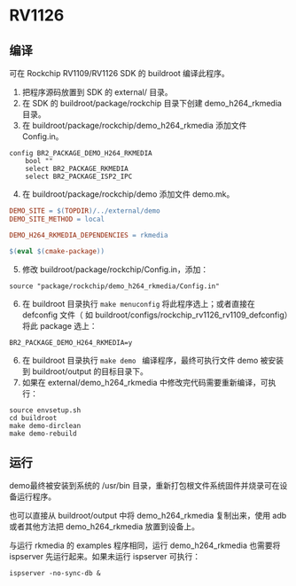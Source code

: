 # RV1126


## 编译

可在 Rockchip RV1109/RV1126 SDK 的 buildroot 编译此程序。

1. 把程序源码放置到 SDK 的 external/ 目录。
2. 在 SDK 的 buildroot/package/rockchip 目录下创建 demo_h264_rkmedia  目录。
3. 在 buildroot/package/rockchip/demo_h264_rkmedia  添加文件 Config.in。

```SHELL
config BR2_PACKAGE_DEMO_H264_RKMEDIA
	bool ""
	select BR2_PACKAGE_RKMEDIA
	select BR2_PACKAGE_ISP2_IPC
```

4. 在 buildroot/package/rockchip/demo 添加文件 demo.mk。

```makefile
DEMO_SITE = $(TOPDIR)/../external/demo
DEMO_SITE_METHOD = local

DEMO_H264_RKMEDIA_DEPENDENCIES = rkmedia

$(eval $(cmake-package))
```

5. 修改 buildroot/package/rockchip/Config.in，添加：

```shell
source "package/rockchip/demo_h264_rkmedia/Config.in"
```

6. 在 buildroot 目录执行 `make menuconfig` 将此程序选上；或者直接在 defconfig 文件（ 如 buildroot/configs/rockchip_rv1126_rv1109_defconfig）将此 package 选上：

```shell
BR2_PACKAGE_DEMO_H264_RKMEDIA=y
```

6. 在 buildroot 目录执行 `make demo ` 编译程序，最终可执行文件 demo 被安装到 buildroot/output 的目标目录下。
7. 如果在 external/demo_h264_rkmedia 中修改完代码需要重新编译，可执行：

```shell
source envsetup.sh
cd buildroot
make demo-dirclean
make demo-rebuild
```



## 运行

demo最终被安装到系统的 /usr/bin 目录，重新打包根文件系统固件并烧录可在设备运行程序。

也可以直接从 buildroot/output 中将 demo_h264_rkmedia 复制出来，使用 adb 或者其他方法把 demo_h264_rkmedia 放置到设备上。

与运行 rkmedia 的 examples 程序相同，运行 demo_h264_rkmedia 也需要将 ispserver 先运行起来。如果未运行 ispserver 可执行：

```shell
ispserver -no-sync-db &
```

